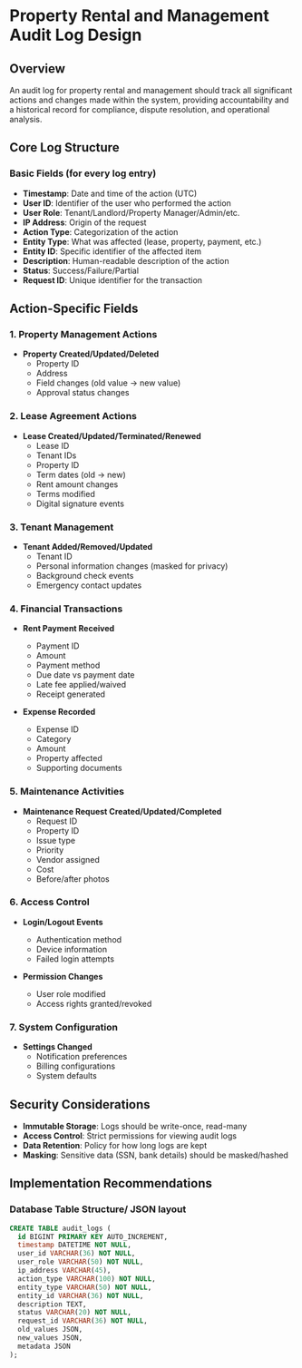 # Property Rental and Management Audit Log Design

## Overview
An audit log for property rental and management should track all significant actions and changes made within the system, providing accountability and a historical record for compliance, dispute resolution, and operational analysis.

## Core Log Structure

### Basic Fields (for every log entry)
- **Timestamp**: Date and time of the action (UTC)
- **User ID**: Identifier of the user who performed the action
- **User Role**: Tenant/Landlord/Property Manager/Admin/etc.
- **IP Address**: Origin of the request
- **Action Type**: Categorization of the action
- **Entity Type**: What was affected (lease, property, payment, etc.)
- **Entity ID**: Specific identifier of the affected item
- **Description**: Human-readable description of the action
- **Status**: Success/Failure/Partial
- **Request ID**: Unique identifier for the transaction

## Action-Specific Fields

### 1. Property Management Actions
- **Property Created/Updated/Deleted**
  - Property ID
  - Address
  - Field changes (old value → new value)
  - Approval status changes

### 2. Lease Agreement Actions
- **Lease Created/Updated/Terminated/Renewed**
  - Lease ID
  - Tenant IDs
  - Property ID
  - Term dates (old → new)
  - Rent amount changes
  - Terms modified
  - Digital signature events

### 3. Tenant Management
- **Tenant Added/Removed/Updated**
  - Tenant ID
  - Personal information changes (masked for privacy)
  - Background check events
  - Emergency contact updates

### 4. Financial Transactions
- **Rent Payment Received**
  - Payment ID
  - Amount
  - Payment method
  - Due date vs payment date
  - Late fee applied/waived
  - Receipt generated
  
- **Expense Recorded**
  - Expense ID
  - Category
  - Amount
  - Property affected
  - Supporting documents

### 5. Maintenance Activities
- **Maintenance Request Created/Updated/Completed**
  - Request ID
  - Property ID
  - Issue type
  - Priority
  - Vendor assigned
  - Cost
  - Before/after photos

### 6. Access Control
- **Login/Logout Events**
  - Authentication method
  - Device information
  - Failed login attempts
  
- **Permission Changes**
  - User role modified
  - Access rights granted/revoked

### 7. System Configuration
- **Settings Changed**
  - Notification preferences
  - Billing configurations
  - System defaults

## Security Considerations
- **Immutable Storage**: Logs should be write-once, read-many
- **Access Control**: Strict permissions for viewing audit logs
- **Data Retention**: Policy for how long logs are kept
- **Masking**: Sensitive data (SSN, bank details) should be masked/hashed

## Implementation Recommendations

### Database Table Structure/ JSON layout 
```sql
CREATE TABLE audit_logs (
  id BIGINT PRIMARY KEY AUTO_INCREMENT,
  timestamp DATETIME NOT NULL,
  user_id VARCHAR(36) NOT NULL,
  user_role VARCHAR(50) NOT NULL,
  ip_address VARCHAR(45),
  action_type VARCHAR(100) NOT NULL,
  entity_type VARCHAR(50) NOT NULL,
  entity_id VARCHAR(36) NOT NULL,
  description TEXT,
  status VARCHAR(20) NOT NULL,
  request_id VARCHAR(36) NOT NULL,
  old_values JSON,
  new_values JSON,
  metadata JSON
);